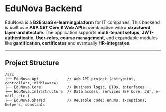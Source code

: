 # EduNova Backend

EduNova is a **B2B SaaS e-learningplatform** for IT companies. This backend is built usin **ASP.NET Core 8 Web API** in combination with a **structured layer-architecture**. The application supports **multi-tenant setups**, **JWT-authenticatie**, **User-roles**, **course management**, and expandable modules like **gamification**, **certificates** and eventually **HR-integraties**.

---

## Project Structure

```plaintext
/src
├── EduNova.Api             // Web API project (entrypoint, controllers, middleware)
├── EduNova.Core            // Business logic, DTOs, interfaces
├── EduNova.Infrastructure  // Data access, services (EF Core, JWT, e-mail, etc.)
├── EduNova.Shared          // Reusable code: enums, exceptions, helpers, constants
```